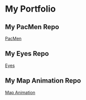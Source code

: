 # My Portfolio
## My PacMen Repo
<a href="https://irenezarco.github.io/PacMen/"> PacMen </a>

## My Eyes Repo
<a href="https://irenezarco.github.io/Eye-Exercise/)"> Eyes </a>
 
## My Map Animation Repo
<a href="https://irenezarco.github.io/MapAnimation/"> Map Animation </a>
 
